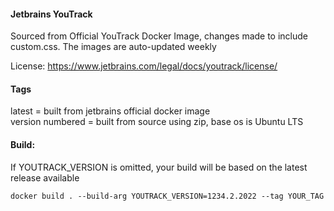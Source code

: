 #### Jetbrains YouTrack
Sourced from Official YouTrack Docker Image, changes made to include custom.css. The images are auto-updated weekly
    
License: https://www.jetbrains.com/legal/docs/youtrack/license/
    
#### Tags    
latest           = built from jetbrains official docker image  
version numbered = built from source using zip, base os is Ubuntu LTS
    
#### Build:    
If YOUTRACK_VERSION is omitted, your build will be based on the latest release available
````
docker build . --build-arg YOUTRACK_VERSION=1234.2.2022 --tag YOUR_TAG
````
    